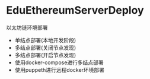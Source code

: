 # EduEthereumServerDeploy
以太坊链环境部署

- 单结点部署(本地开发阶段)
- 多结点部署(关闭节点发现)
- 多结点部署(开启节点发现)
- 使用docker-compose进行多结点部署
- 使用puppeth进行远程docker环境部署
